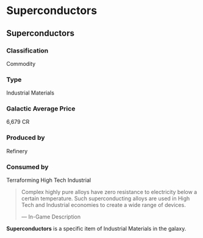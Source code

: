# Superconductors
## Superconductors

		

### Classification

Commodity

### Type

Industrial Materials

### Galactic Average Price

6,679 CR

### Produced by

Refinery

### Consumed by

Terraforming
High Tech
Industrial

> 
> 
> Complex highly pure alloys have zero resistance to electricity below a certain temperature. Such superconducting alloys are used in High Tech and Industrial economies to create a wide range of devices.
> 
> 
> — In-Game Description
> 

**Superconductors** is a specific item of Industrial Materials in the galaxy.